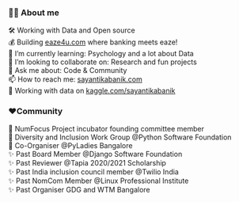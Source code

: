 
### 👋🏽 About me

🛠 Working with Data and Open source \
💰 Building [eaze4u.com](https://www.eaze4u.com) where banking meets eaze!\
🌱 I’m currently learning: Psychology and a lot about Data \
👯 I’m looking to collaborate on: Research and fun projects\
💬 Ask me about: Code & Community\
📫 How to reach me: [sayantikabanik.com](https://www.sayantikabanik.com)\
💭 Working with data on [kaggle.com/sayantikabanik](https://www.kaggle.com/sayantikabanik)


### ❤️Community 

🌟 NumFocus Project incubator founding committee member\
🌟 Diversity and Inclusion Work Group @Python Software Foundation\
🌟 Co-Organiser @PyLadies Bangalore\
✨ Past Board Member @Django Software Foundation\
✨ Past Reviewer @Tapia 2020/2021 Scholarship\
✨ Past India inclusion council member @Twilio India\
✨ Past NomCom Member @Linux Professional Institute\
✨ Past Organiser GDG and WTM Bangalore
